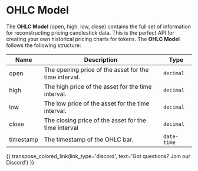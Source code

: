 # OHLC Model
The **OHLC Model** (open, high, low, close) contains the full set of information for reconstructing pricing candlestick data.  This is the perfect API for creating your own historical pricing charts for tokens. The **OHLC Model** follows the following structure:

| Name                    | Description                                                                                               | Type           |
| ------------------------| --------------------------------------------------------------------------------------------------------- | -------------- |
| open                | The opening price of the asset for the time interval.                                                         | `decimal`       |
| high                | The high price of the asset for the time interval.	                                                          | `decimal`       |
| low                   | The low price of the asset for the time interval.	                                                          | `decimal`       |
| close                | The closing price of the asset for the time interval	                                                      | `decimal`      |
| timestamp                | The timestamp of the OHLC bar.	                                                                          | `date-time`      |


{{ transpose_colored_link(link_type='discord', text='Got questions?  Join our Discord') }}